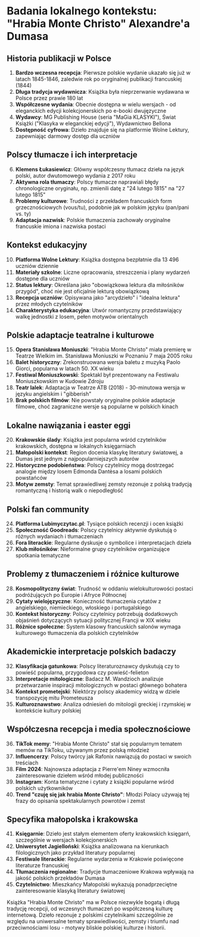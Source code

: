# Badania lokalnego kontekstu: "Hrabia Monte Christo" Alexandre'a Dumasa

## Historia publikacji w Polsce

1. **Bardzo wczesna recepcja**: Pierwsze polskie wydanie ukazało się już w latach 1845-1846, zaledwie rok po oryginalnej publikacji francuskiej (1844)
2. **Długa tradycja wydawnicza**: Książka była nieprzerwanie wydawana w Polsce przez prawie 180 lat
3. **Współczesne wydania**: Obecnie dostępna w wielu wersjach - od eleganckich edycji kolekcjonerskich po e-booki dwujęzyczne
4. **Wydawcy**: MG Publishing House (seria "MaGia KLASYKI"), Świat Książki ("Klasyka w eleganckiej edycji"), Wydawnictwo Bellona
5. **Dostępność cyfrowa**: Dzieło znajduje się na platformie Wolne Lektury, zapewniając darmowy dostęp dla uczniów

## Polscy tłumacze i ich interpretacje

6. **Klemens Łukasiewicz**: Główny współczesny tłumacz dzieła na język polski, autor dwutomowego wydania z 2017 roku
7. **Aktywna rola tłumaczy**: Polscy tłumacze naprawiali błędy chronologiczne oryginału, np. zmienili datę z "24 lutego 1815" na "27 lutego 1815"
8. **Problemy kulturowe**: Trudności z przekładem francuskich form grzecznościowych (vous/tu), podobnie jak w polskim języku (pan/pani vs. ty)
9. **Adaptacja nazwisk**: Polskie tłumaczenia zachowały oryginalne francuskie imiona i nazwiska postaci

## Kontekst edukacyjny

10. **Platforma Wolne Lektury**: Książka dostępna bezpłatnie dla 13 496 uczniów dziennie
11. **Materiały szkolne**: Liczne opracowania, streszczenia i plany wydarzeń dostępne dla uczniów
12. **Status lektury**: Określana jako "obowiązkowa lektura dla miłośników przygód", choć nie jest oficjalnie lekturą obowiązkową
13. **Recepcja uczniów**: Opisywana jako "arcydzieło" i "idealna lektura" przez młodych czytelników
14. **Charakterystyka edukacyjna**: Utwór romantyczny przedstawiający walkę jednostki z losem, pełen motywów orientalnych

## Polskie adaptacje teatralne i kulturowe

15. **Opera Stanisława Moniuszki**: "Hrabia Monte Christo" miała premierę w Teatrze Wielkim im. Stanisława Moniuszki w Poznaniu 7 maja 2005 roku
16. **Balet historyczny**: Zrekonstruowana wersja baletu z muzyką Paolo Giorci, popularna w latach 50. XX wieku
17. **Festiwal Moniuszkowski**: Spektakl był prezentowany na Festiwalu Moniuszkowskim w Kudowie Zdroju
18. **Teatr lalek**: Adaptacja w Teatrze ATB (2018) - 30-minutowa wersja w języku angielskim i "gibberish"
19. **Brak polskich filmów**: Nie powstały oryginalne polskie adaptacje filmowe, choć zagraniczne wersje są popularne w polskich kinach

## Lokalne nawiązania i easter eggi

20. **Krakowskie ślady**: Książka jest popularna wśród czytelników krakowskich, dostępna w lokalnych księgarniach
21. **Małopolski kontekst**: Region docenia klasykę literatury światowej, a Dumas jest jednym z najpopularniejszych autorów
22. **Historyczne podobieństwa**: Polscy czytelnicy mogą dostrzegać analogie między losem Edmonda Dantèsa a losami polskich powstańców
23. **Motyw zemsty**: Temat sprawiedliwej zemsty rezonuje z polską tradycją romantyczną i historią walk o niepodległość

## Polski fan community

24. **Platforma Lubimyczytac.pl**: Tysiące polskich recenzji i ocen książki
25. **Społeczność Goodreads**: Polscy czytelnicy aktywnie dyskutują o różnych wydaniach i tłumaczeniach
26. **Fora literackie**: Regularne dyskusje o symbolice i interpretacjach dzieła
27. **Klub miłośników**: Nieformalne grupy czytelników organizujące spotkania tematyczne

## Problemy z tłumaczeniem i różnice kulturowe

28. **Kosmopolityczny świat**: Trudność w oddaniu wielokulturowości postaci podróżujących po Europie i Afryce Północnej
29. **Cytaty wielojęzyczne**: Konieczność tłumaczenia cytatów z angielskiego, niemieckiego, włoskiego i portugalskiego
30. **Kontekst historyczny**: Polscy czytelnicy potrzebują dodatkowych objaśnień dotyczących sytuacji politycznej Francji w XIX wieku
31. **Różnice społeczne**: System klasowy francuskich salonów wymaga kulturowego tłumaczenia dla polskich czytelników

## Akademickie interpretacje polskich badaczy

32. **Klasyfikacja gatunkowa**: Polscy literaturoznawcy dyskutują czy to powieść popularna, przygodowa czy powieść-felieton
33. **Interpretacje mitologiczne**: Badacz M. Wandzioch analizuje przetwarzanie inspiracji mitologicznych w postaci głównego bohatera
34. **Kontekst prometejski**: Niektórzy polscy akademicy widzą w dziele transpozycję mitu Prometeusza
35. **Kulturoznawstwo**: Analiza odniesień do mitologii greckiej i rzymskiej w kontekście kultury polskiej

## Współczesna recepcja i media społecznościowe

36. **TikTok memy**: "Hrabia Monte Christo" stał się popularnym tematem memów na TikToku, używanym przez polską młodzież
37. **Influencerzy**: Polscy twórcy jak Rafonix nawiązują do postaci w swoich treściach
38. **Film 2024**: Najnowsza adaptacja z Pierre'em Niney wzmocniła zainteresowanie dziełem wśród młodej publiczności
39. **Instagram**: Konta tematyczne i cytaty z książki popularne wśród polskich użytkowników
40. **Trend "czuję się jak hrabia Monte Christo"**: Młodzi Polacy używają tej frazy do opisania spektakularnych powrotów i zemst

## Specyfika małopolska i krakowska

41. **Księgarnie**: Dzieło jest stałym elementem oferty krakowskich księgarń, szczególnie w wersjach kolekcjonerskich
42. **Uniwersytet Jagielloński**: Książka analizowana na kierunkach filologicznych jako przykład literatury popularnej
43. **Festiwale literackie**: Regularne wydarzenia w Krakowie poświęcone literaturze francuskiej
44. **Tłumaczenia regionalne**: Tradycje tłumaczeniowe Krakowa wpływają na jakość polskich przekładów Dumasa
45. **Czytelnictwo**: Mieszkańcy Małopolski wykazują ponadprzeciętne zainteresowanie klasyką literatury światowej

Książka "Hrabia Monte Christo" ma w Polsce niezwykle bogatą i długą tradycję recepcji, od wczesnych tłumaczeń po współczesną kulturę internetową. Dzieło rezonuje z polskimi czytelnikami szczególnie ze względu na uniwersalne tematy sprawiedliwości, zemsty i triumfu nad przeciwnościami losu - motywy bliskie polskiej kulturze i historii.